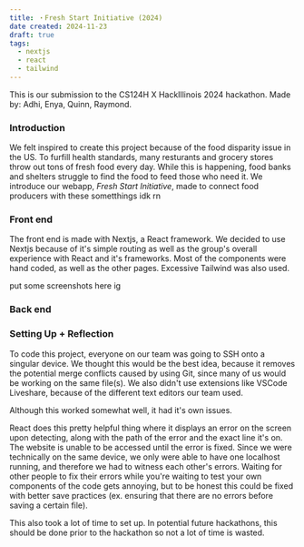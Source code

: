 ```yaml
---
title: ・Fresh Start Initiative (2024)
date created: 2024-11-23
draft: true
tags:
  - nextjs
  - react
  - tailwind
---
```


This is our submission to the CS124H X HackIllinois 2024 hackathon. Made by: Adhi, Enya, Quinn, Raymond.

### Introduction
We felt inspired to create this project because of the food disparity issue in the US. To furfill health standards, many resturants and grocery stores throw out tons of fresh food every day. While this is happening, food banks and shelters struggle to find the food to feed those who need it. We introduce our webapp, *Fresh Start Initiative*, made to connect food producers with these sometthings idk rn

### Front end 
The front end is made with Nextjs, a React framework. We decided to use Nextjs because of it's simple routing as well as the group's overall experience with React and it's frameworks. Most of the components were hand coded, as well as the other pages. Excessive Tailwind was also used. 

put some screenshots here ig

### Back end

### Setting Up + Reflection
To code this project, everyone on our team was going to SSH onto a singular device. We thought this would be the best idea, because it removes the potential merge conflicts caused by using Git, since many of us would be working on the same file(s). We also didn't use extensions like VSCode Liveshare, because of the different text editors our team used.  

Although this worked somewhat well, it had it's own issues.  

React does this pretty helpful thing where it displays an error on the screen upon detecting, along with the path of the error and the exact line it's on. The website is unable to be accessed until the error is fixed. Since we were technically on the same device, we only were able to have one localhost running, and therefore we had to witness each other's errors. Waiting for other people to fix their errors while you're waiting to test your own components of the code gets annoying, but to be honest this could be fixed with better save practices (ex. ensuring that there are no errors before saving a certain file).  

This also took a lot of time to set up. In potential future hackathons, this should be done prior to the hackathon so not a lot of time is wasted. 